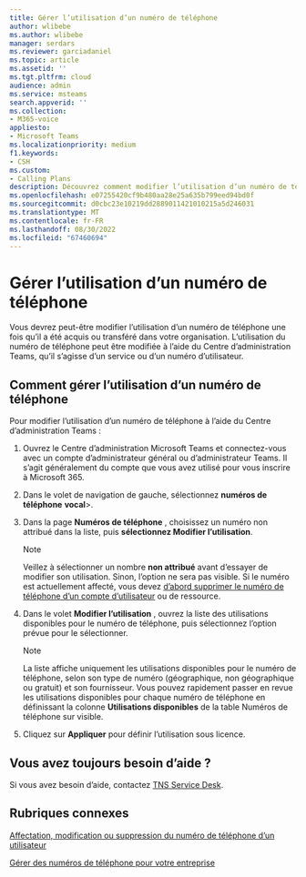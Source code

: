 ```yaml
---
title: Gérer l’utilisation d’un numéro de téléphone
author: wlibebe
ms.author: wlibebe
manager: serdars
ms.reviewer: garciadaniel
ms.topic: article
ms.assetid: ''
ms.tgt.pltfrm: cloud
audience: admin
ms.service: msteams
search.appverid: ''
ms.collection:
- M365-voice
appliesto:
- Microsoft Teams
ms.localizationpriority: medium
f1.keywords:
- CSH
ms.custom:
- Calling Plans
description: Découvrez comment modifier l’utilisation d’un numéro de téléphone à utiliser en tant que numéro de service ou numéro d’utilisateur.
ms.openlocfilehash: e07255420cf9b480aa28e25a635b799eed94bd0f
ms.sourcegitcommit: d0cbc23e10219dd2889011421010215a5d246031
ms.translationtype: MT
ms.contentlocale: fr-FR
ms.lasthandoff: 08/30/2022
ms.locfileid: "67460694"
---
```

# <a name="manage-the-usage-of-a-phone-number"></a>Gérer l’utilisation d’un numéro de téléphone

Vous devrez peut-être modifier l’utilisation d’un numéro de téléphone une fois qu’il a été acquis ou transféré dans votre organisation. L’utilisation du numéro de téléphone peut être modifiée à l’aide du Centre d’administration Teams, qu’il s’agisse d’un service ou d’un numéro d’utilisateur.

## <a name="how-to-manage-the-usage-of-a-phone-number"></a>Comment gérer l’utilisation d’un numéro de téléphone

Pour modifier l’utilisation d’un numéro de téléphone à l’aide du Centre d’administration Teams :

1. Ouvrez le Centre d’administration Microsoft Teams et connectez-vous avec un compte d’administrateur général ou d’administrateur Teams. Il s’agit généralement du compte que vous avez utilisé pour vous inscrire à Microsoft 365.

2. Dans le volet de navigation de gauche, sélectionnez **numéros de téléphone** **vocal**\>.

3. Dans la page **Numéros de téléphone** , choisissez un numéro non attribué dans la liste, puis **sélectionnez Modifier l’utilisation**.

      > [!NOTE]
      > Veillez à sélectionner un nombre **non attribué** avant d’essayer de modifier son utilisation. Sinon, l’option ne sera pas visible. Si le numéro est actuellement affecté, vous devez [d’abord supprimer le numéro de téléphone d’un compte d’utilisateur](/MicrosoftTeams/assign-change-or-remove-a-phone-number-for-a-user#remove-a-phone-number-from-a-user) ou de ressource.

4. Dans le volet **Modifier l’utilisation** , ouvrez la liste des utilisations disponibles pour le numéro de téléphone, puis sélectionnez l’option prévue pour le sélectionner.

      > [!NOTE]
      > La liste affiche uniquement les utilisations disponibles pour le numéro de téléphone, selon son type de numéro (géographique, non géographique ou gratuit) et son fournisseur. Vous pouvez rapidement passer en revue les utilisations disponibles pour chaque numéro de téléphone en définissant la colonne **Utilisations disponibles** de la table Numéros de téléphone sur visible.

5. Cliquez sur **Appliquer** pour définir l’utilisation sous licence.

## <a name="still-need-assistance"></a>Vous avez toujours besoin d’aide ?

Si vous avez besoin d’aide, contactez [TNS Service Desk](/contact-tns-service-desk.md).

## <a name="related-topics"></a>Rubriques connexes

[Affectation, modification ou suppression du numéro de téléphone d’un utilisateur](/microsoftteams/assign-change-or-remove-a-phone-number-for-a-user)

[Gérer des numéros de téléphone pour votre entreprise](/microsoftteams/manage-phone-numbers-for-your-organization)
